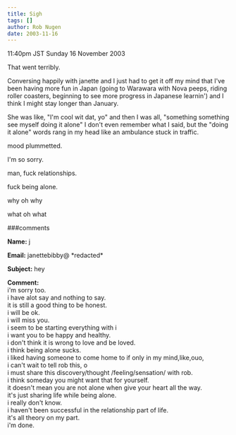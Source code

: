 ```yaml
---
title: Sigh
tags: []
author: Rob Nugen
date: 2003-11-16
---
```


<p class=date>11:40pm JST Sunday 16 November 2003</p>

<p>That went terribly.</p>

<p>Conversing happily with janette and I just had to get it off my
mind that I've been having more fun in Japan (going to Warawara with
Nova peeps, riding roller coasters, beginning to see more progress in
Japanese learnin') and I think I might stay longer than January.</p>

<p>She was like, "I'm cool wit dat, yo" and then I was all, "something
something see myself doing it alone"   I don't even remember what I
said, but the "doing it alone" words rang in my head like an ambulance
stuck in traffic.</p>

<p>mood plummetted.</p>

<p>I'm so sorry.</p>

<p>man, fuck relationships.</p>

<p>fuck being alone.</p>

<p>why oh why</p>

<p>what oh what</p>


###comments

<p><b>Name:</b> j

<p><b>Email:</b> janettebibby@ *redacted*

<p><b>Subject:</b> hey

<p><b>Comment:</b>
<br>i'm sorry too.<br>
i have alot say and nothing to say.<br>
it is still a good thing to be honest.<br>
i will be ok.<br>
i will miss you.<br>
i seem to be starting everything with i<br>
i want you to be happy and healthy.<br>
i don't think it is wrong to love and be loved.<br>
i think being alone sucks.<br>
i liked having someone to come home to if only in my mind,like,ouo, <br>
i can't wait to tell rob this, o <br>
i must share this discovery/thought /feeling/sensation/ with rob.<br>
i think someday you might want that for yourself.<br>
it doesn't mean you are not alone when give your heart all the way.<br>
it's just sharing life while being alone.<br>
i really don't know.<br>
i haven't been successful in the relationship part of life.<br>
it's all theory on my part.<br>
i'm done.


